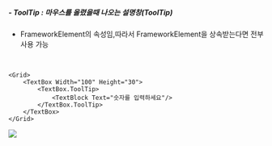 
##### - ToolTip : 마우스를 올렸을때 나오는 설명창(ToolTip)
  - FrameworkElement의 속성임,따라서 FrameworkElement을 상속받는다면 전부 사용 가능

<br/>

~~~
<Grid>
    <TextBox Width="100" Height="30">
        <TextBox.ToolTip>
            <TextBlock Text="숫자를 입력하세요"/>
        </TextBox.ToolTip>
    </TextBox>
</Grid>
~~~

<img src="https://user-images.githubusercontent.com/39178978/152283585-98284fcf-ae1c-48b8-b6d9-2ba1f978d815.png">
